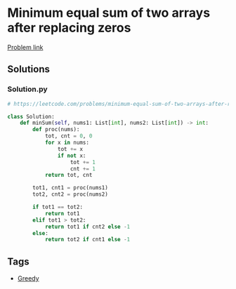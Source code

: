 # Minimum equal sum of two arrays after replacing zeros

[Problem link](https://leetcode.com/problems/minimum-equal-sum-of-two-arrays-after-replacing-zeros/)

## Solutions


### Solution.py
```py
# https://leetcode.com/problems/minimum-equal-sum-of-two-arrays-after-replacing-zeros/

class Solution:
    def minSum(self, nums1: List[int], nums2: List[int]) -> int:
        def proc(nums):
            tot, cnt = 0, 0
            for x in nums:
                tot += x
                if not x:
                    tot += 1
                    cnt += 1
            return tot, cnt

        tot1, cnt1 = proc(nums1)
        tot2, cnt2 = proc(nums2)

        if tot1 == tot2:
            return tot1
        elif tot1 > tot2:
            return tot1 if cnt2 else -1
        else:
            return tot2 if cnt1 else -1
```
## Tags

* [Greedy](/README.md#Greedy)
